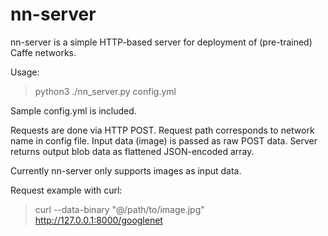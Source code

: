 # nn-server

nn-server is a simple HTTP-based server for deployment of (pre-trained) Caffe networks.

Usage:
> python3 ./nn_server.py config.yml

Sample config.yml is included.

Requests are done via HTTP POST. Request path corresponds to network name in config file. Input data (image) is passed as raw POST data. Server returns output blob data as flattened JSON-encoded array.

Currently nn-server only supports images as input data.

Request example with curl:
> curl --data-binary "@/path/to/image.jpg" http://127.0.0.1:8000/googlenet

